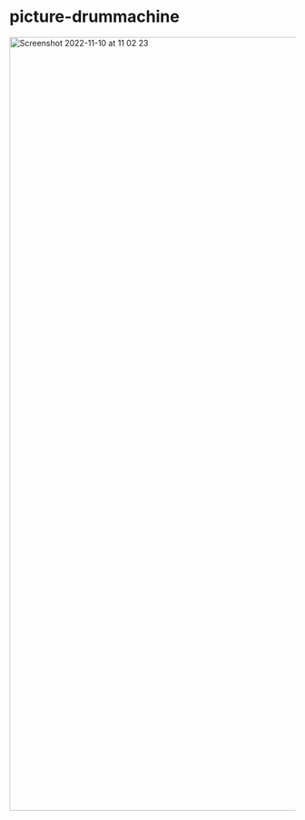 # picture-drummachine

<img width="1363" alt="Screenshot 2022-11-10 at 11 02 23" src="https://user-images.githubusercontent.com/18028372/201061119-52ce4bfa-9068-4556-a6ce-39a03225f30b.png">
